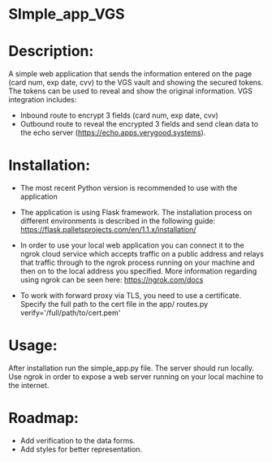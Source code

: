 # SImple_app_VGS

# Description:

A simple web application that sends the information entered on the page (card num, exp date, cvv) to the VGS vault and showing the secured tokens. The tokens can be used to reveal and show the original information.
VGS integration includes:
-	Inbound route to encrypt 3 fields (card num, exp date, cvv)
-	Outbound route to reveal the encrypted 3 fields and send clean data to the echo server (https://echo.apps.verygood.systems). 

# Installation:

- The most recent Python version is recommended to use with the application

- The application is using Flask framework. The installation process on different environments is described in the following guide:
https://flask.palletsprojects.com/en/1.1.x/installation/
- In order to use your local web application you can connect it to the ngrok cloud service which accepts traffic on a public address and relays that traffic through to the ngrok     process running on your machine and then on to the local address you specified.
  More information regarding using ngrok can be seen here: https://ngrok.com/docs

- To work with forward proxy via TLS, you need to use a certificate. Specify the full path to the cert file in the app/ routes.py 
  verify='/full/path/to/cert.pem'
  
# Usage:

After installation run the simple_app.py file.  The server should run locally. Use ngrok in order to expose a web server running on your local machine to the internet. 

# Roadmap:

-	Add verification to the data forms.
-	Add styles for better representation.
 


